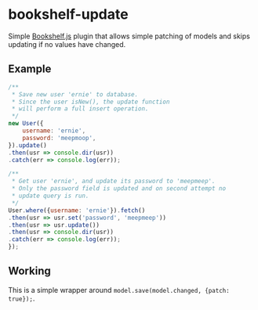 # bookshelf-update
Simple [Bookshelf.js](http://bookshelfjs.org) plugin that allows simple patching of models and skips updating if no values have changed.

## Example
```javascript
/**
 * Save new user 'ernie' to database.
 * Since the user isNew(), the update function
 * will perform a full insert operation.
 */
new User({
    username: 'ernie',
    password: 'meepmoop',
}).update()
.then(usr => console.dir(usr))
.catch(err => console.log(err));

/**
 * Get user 'ernie', and update its password to 'meepmeep'.
 * Only the password field is updated and on second attempt no
 * update query is run.
 */
User.where({username: 'ernie'}).fetch()
.then(usr => usr.set('password', 'meepmeep'))
.then(usr => usr.update())
.then(usr => console.dir(usr))
.catch(err => console.log(err));
});
```

## Working
This is a simple wrapper around `model.save(model.changed, {patch: true});`.
